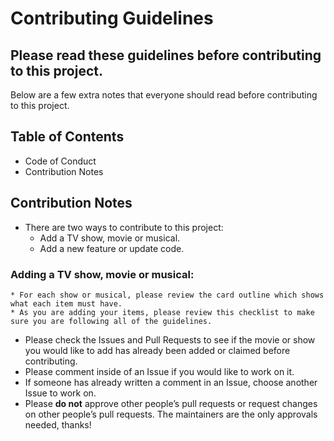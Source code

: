 # Contributing Guidelines

## Please read these guidelines before contributing to this project.

Below are a few extra notes that everyone should read before contributing to this project. 

## Table of Contents
* Code of Conduct
* Contribution Notes

## Contribution Notes
* There are two ways to contribute to this project:
    * Add a TV show, movie or musical.
    * Add a new feature or update code.

### Adding a TV show, movie or musical:
    * For each show or musical, please review the card outline which shows what each item must have.
    * As you are adding your items, please review this checklist to make sure you are following all of the guidelines.
* Please check the Issues and Pull Requests to see if the movie or show you would like to add has already been added or claimed before contributing.
* Please comment inside of an Issue if you would like to work on it. 
* If someone has already written a comment in an Issue, choose another Issue to work on. 
* Please **do not** approve other people’s pull requests or request changes on other people’s pull requests. The maintainers are the only approvals needed, thanks!